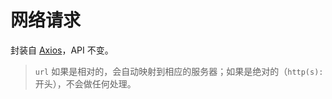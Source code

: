 # 网络请求

封装自 [Axios](https://www.npmjs.com/package/axios)，API 不变。

> `url` 如果是相对的，会自动映射到相应的服务器；如果是绝对的（`http(s):` 开头），不会做任何处理。